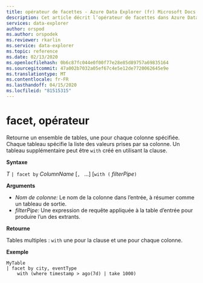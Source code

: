 ```yaml
---
title: opérateur de facettes - Azure Data Explorer (fr) Microsoft Docs
description: Cet article décrit l’opérateur de facettes dans Azure Data Explorer.
services: data-explorer
author: orspod
ms.author: orspodek
ms.reviewer: rkarlin
ms.service: data-explorer
ms.topic: reference
ms.date: 02/13/2020
ms.openlocfilehash: 0b6c87fc044e0f00f77e28e85d89757a69835164
ms.sourcegitcommit: 47a002b7032a05ef67c4e5e12de7720062645e9e
ms.translationtype: MT
ms.contentlocale: fr-FR
ms.lasthandoff: 04/15/2020
ms.locfileid: "81515315"
---
```

# <a name="facet-operator"></a>facet, opérateur

Retourne un ensemble de tables, une pour chaque colonne spécifiée.
Chaque tableau spécifie la liste des valeurs prises par sa colonne.
Un tableau supplémentaire peut être `with` créé en utilisant la clause.

**Syntaxe**

*T* `| facet by` *ColumnName* [`, ` ...] [`with (` *filterPipe*`)`

**Arguments**

* *Nom de colonne:* Le nom de la colonne dans l’entrée, à résumer comme un tableau de sortie.
* *filterPipe:* Une expression de requête appliquée à la table d’entrée pour produire l’un des extrants.

**Retourne**

Tables multiples : `with` une pour la clause et une pour chaque colonne.

**Exemple**

```kusto
MyTable 
| facet by city, eventType 
    with (where timestamp > ago(7d) | take 1000)
```